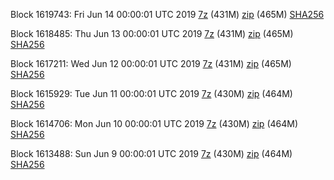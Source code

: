 Block 1619743: Fri Jun 14 00:00:01 UTC 2019 [7z]() (431M) [zip]() (465M) [SHA256]()

Block 1618485: Thu Jun 13 00:00:01 UTC 2019 [7z](https://transfer.sh/pOsBB/bootstrap.dat.20190613.7z) (431M) [zip](https://transfer.sh/8YkE9/bootstrap.dat.20190613.zip) (465M) [SHA256](https://transfer.sh/FRg8F/sha256.txt)

Block 1617211: Wed Jun 12 00:00:01 UTC 2019 [7z](https://transfer.sh/cThhO/bootstrap.dat.20190612.7z) (431M) [zip](https://transfer.sh/lQybB/bootstrap.dat.20190612.zip) (465M) [SHA256](https://transfer.sh/2WREK/sha256.txt)

Block 1615929: Tue Jun 11 00:00:01 UTC 2019 [7z](https://transfer.sh/kR8cT/bootstrap.dat.20190611.7z) (430M) [zip](https://transfer.sh/j7TcD/bootstrap.dat.20190611.zip) (464M) [SHA256](https://transfer.sh/YxFCd/sha256.txt)

Block 1614706: Mon Jun 10 00:00:01 UTC 2019 [7z](https://transfer.sh/i5c3T/bootstrap.dat.20190610.7z) (430M) [zip](https://transfer.sh/5Hv5L/bootstrap.dat.20190610.zip) (464M) [SHA256](https://transfer.sh/NfvUL/sha256.txt)

Block 1613488: Sun Jun  9 00:00:01 UTC 2019 [7z](https://transfer.sh/BPfQp/bootstrap.dat.20190609.7z) (430M) [zip](https://transfer.sh/RctCu/bootstrap.dat.20190609.zip) (464M) [SHA256](https://transfer.sh/p4K3O/sha256.txt)
